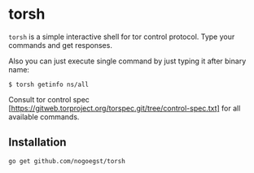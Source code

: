 torsh
=====

`torsh` is a simple interactive shell for tor control protocol.
Type your commands and get responses.

Also you can just execute single command by just typing it after binary name:

```
$ torsh getinfo ns/all
```

Consult tor control spec [https://gitweb.torproject.org/torspec.git/tree/control-spec.txt]
for all available commands.

Installation
------------

```
go get github.com/nogoegst/torsh
```
